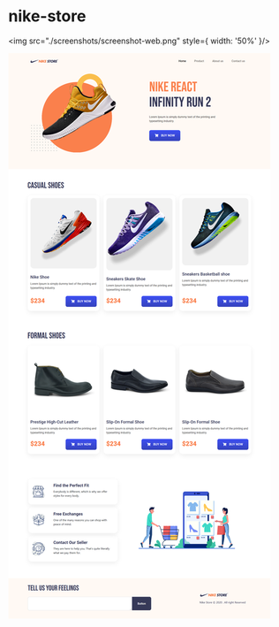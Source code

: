 # nike-store

<img src="./screenshots/screenshot-web.png" style={ width: '50%' }/>

![](screenshots/screenshot-web.png)
